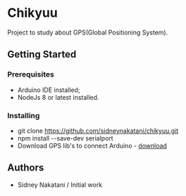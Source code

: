 # Chikyuu
Project to study about GPS(Global Positioning System).

## Getting Started

### Prerequisites

* Arduino IDE installed;
* NodeJs 8 or latest installed.

### Installing

* git clone https://github.com/sidneynakatani/chikyuu.git
* npm install --save-dev serialport
* Download GPS lib's to connect Arduino - <a href="https://github.com/mikalhart/TinyGPSPlus/releases" target="_blank">download</a>

## Authors

- Sidney Nakatani / Initial work
